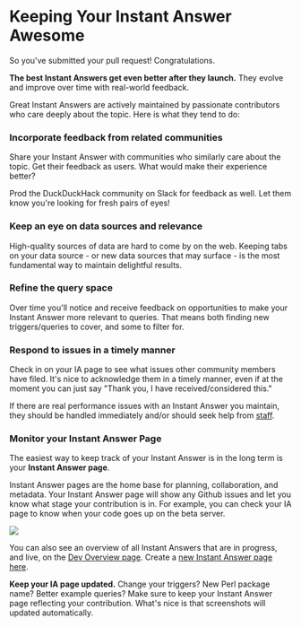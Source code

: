 # Keeping Your Instant Answer Awesome

So you've submitted your pull request! Congratulations. 

**The best Instant Answers get even better after they launch.** They evolve and improve over time with real-world feedback. 

Great Instant Answers are actively maintained by passionate contributors who care deeply about the topic. Here is what they tend to do:

### Incorporate feedback from related communities

Share your Instant Answer with communities who similarly care about the topic. Get their feedback as users. What would make their experience better? 

Prod the DuckDuckHack community on Slack for feedback as well. Let them know you're looking for fresh pairs of eyes!

### Keep an eye on data sources and relevance

High-quality sources of data are hard to come by on the web. Keeping tabs on your data source - or new data sources that may surface - is the most fundamental way to maintain delightful results.

### Refine the query space

Over time you'll notice and receive feedback on opportunities to make your Instant Answer more relevant to queries. That means both finding new triggers/queries to cover, and some to filter for.

### Respond to issues in a timely manner

Check in on your IA page to see what issues other community members have filed. It's nice to acknowledge them in a timely manner, even if at the moment you can just say "Thank you, I have received/considered this."

If there are real performance issues with an Instant Answer you maintain, they should be handled immediately and/or should seek help from [staff](mailto:open@duckduckgo.com).

### Monitor your Instant Answer Page

The easiest way to keep track of your Instant Answer is in the long term is your **Instant Answer page**.

Instant Answer pages are the home base for planning, collaboration, and metadata. Your Instant Answer page will show any Github issues and let you know what stage your contribution is in. For example, you can check your IA page to know when your code goes up on the beta server.

[![](http://docs.duckduckhack.com/assets/ia_page_annotated.png)](https://duck.co/ia/view/calculator)

You can also see an overview of all Instant Answers that are in progress, and live, on the [Dev Overview page](https://duck.co/ia/dev). Create a [new Instant Answer page here](https://duck.co/ia/new_ia).

**Keep your IA page updated.** Change your triggers? New Perl package name? Better example queries? Make sure to keep your Instant Answer page reflecting your contribution. What's nice is that screenshots will updated automatically.
